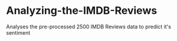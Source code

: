 # Analyzing-the-IMDB-Reviews
Analyses the pre-processed 2500 IMDB Reviews data to predict it's sentiment
